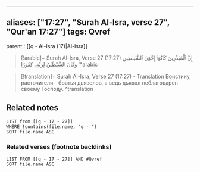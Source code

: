 
---
aliases: ["17:27", "Surah Al-Isra, verse 27", "Qur'an 17:27"]
tags: Qvref
---

parent:: [[q - Al-Isra (17)|Al-Isra]]

> [!arabic]+ Surah Al-Isra, Verse 27 (17:27)
> <span class="quran-arabic">إِنَّ ٱلْمُبَذِّرِينَ كَانُوٓا۟ إِخْوَٰنَ ٱلشَّيَـٰطِينِ ۖ وَكَانَ ٱلشَّيْطَـٰنُ لِرَبِّهِۦ كَفُورًا</span>
^arabic

> [!translation]+ Surah Al-Isra, Verse 27 (17:27) - Translation
> Воистину, расточители - братья дьяволов, а ведь дьявол неблагодарен своему Господу.
^translation



## Related notes
```dataview
LIST from [[q - 17 - 27]]
WHERE !contains(file.name, "q - ")
SORT file.name ASC
```

### Related verses (footnote backlinks)
```dataview
LIST FROM [[q - 17 - 27]] AND #Qvref
SORT file.name ASC
```

